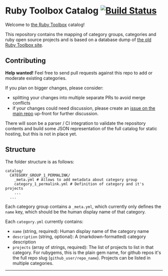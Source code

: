 # Ruby Toolbox Catalog [![Build Status](https://travis-ci.org/rubytoolbox/catalog.svg?branch=master)](https://travis-ci.org/rubytoolbox/catalog)

Welcome to [the Ruby Toolbox][rubytoolbox] catalog!

This repository contains the mapping of category groups, categories and ruby
open source projects and is based on a database dump of [the old Ruby Toolbox
site][issue-1].

## Contributing

**Help wanted!** Feel free to send pull requests against this repo to add or
moderate existing categories.

If you plan on bigger changes, please consider:

* splitting your changes into multiple separate PRs to avoid merge conflicts
* if your changes could need discussion, please create an
  [issue on the main repo][rubytoolbox] up-front for further discussion.

There will soon be a parser / CI integration to validate the repository contents
and build some JSON representation of the full catalog for static hosting, but this
is not in place yet.

## Structure

The folder structure is as follows:

```
catalog/
  CATEGORY_GROUP_1_PERMALINK/
    _meta.yml # Allows to add metadata about category group
    category_1_permalink.yml # Definition of category and it's projects
    ...
  ...
```

Each category group contains a `_meta.yml`, which currently only defines
the `name` key, which should be the human display name of that category.

Each `category.yml` currently contains:

* `name` (string, required): Human display name of the category name
* `description` (string, optional): A (markdown-formatted) category description
* `projects` (array of strings, required): The list of projects to list in
  that category. For rubygems, this is the plain gem name, for github repos it's
  the full repo slug (`github_user/repo_name`). Projects can be listed in multiple
  categories.

---

[rubytoolbox]: https://www.github.com/rubytoolbox/rubytoolbox
[issue-1]: https://www.github.com/rubytoolbox/rubytoolbox/issues/1
